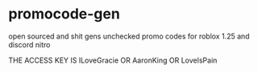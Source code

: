 # promocode-gen
open sourced and shit gens unchecked promo codes for roblox 1.25 and discord nitro


THE ACCESS KEY IS ILoveGracie OR AaronKing OR LoveIsPain
